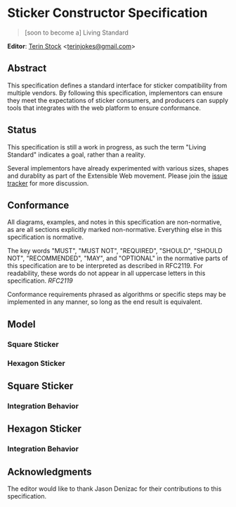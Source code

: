 # Sticker Constructor Specification #
> [soon to become a] Living Standard

**Editor**: [Terin Stock](http://terinstock.com) <[terinjokes@gmail.com](mailto:terinjokes@gmail.com)>

## Abstract ##

This specification defines a standard interface for sticker compatibility from multiple vendors. By following this specification, implementors can ensure they meet the expectations of sticker consumers, and producers can supply tools that integrates with the web platform to ensure conformance.

## Status ###

This specification is still a work in progress, as such the term "Living Standard" indicates a goal, rather than a reality.

Several implementors have already experimented with various sizes, shapes and durablity as part of the Extensible Web movement. Please join the [issue tracker](https://github.com/terinjokes/StickerConstructorSpec/issues) for more discussion.

## Conformance ##

All diagrams, examples, and notes in this specification are non-normative, as are all sections explicitly marked non-normative. Everything else in this specification is normative.

The key words "MUST", "MUST NOT", "REQUIRED", "SHOULD", "SHOULD NOT", "RECOMMENDED", "MAY", and "OPTIONAL" in the normative parts of this specification are to be interpreted as described in RFC2119. For readability, these words do not appear in all uppercase letters in this specification. *RFC2119*

Conformance requirements phrased as algorithms or specific steps may be implemented in any manner, so long as the end result is equivalent.

## Model ##

### Square Sticker ###

### Hexagon Sticker ###

## Square Sticker ##

### Integration Behavior ###

## Hexagon Sticker ##

### Integration Behavior ###

## Acknowledgments ##

The editor would like to thank Jason Denizac for their contributions to this specification.
